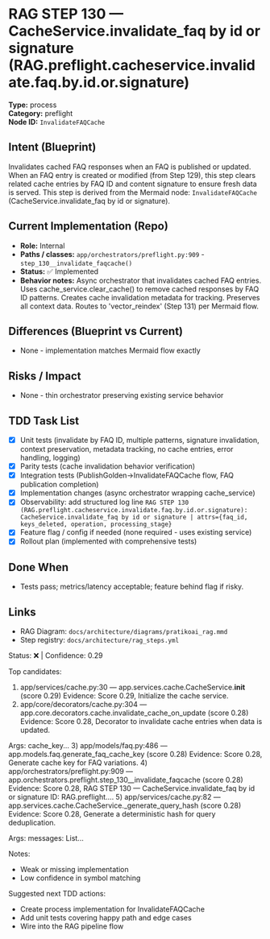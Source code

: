 # RAG STEP 130 — CacheService.invalidate_faq by id or signature (RAG.preflight.cacheservice.invalidate.faq.by.id.or.signature)

**Type:** process  
**Category:** preflight  
**Node ID:** `InvalidateFAQCache`

## Intent (Blueprint)
Invalidates cached FAQ responses when an FAQ is published or updated. When an FAQ entry is created or modified (from Step 129), this step clears related cache entries by FAQ ID and content signature to ensure fresh data is served. This step is derived from the Mermaid node: `InvalidateFAQCache` (CacheService.invalidate_faq by id or signature).

## Current Implementation (Repo)
- **Role:** Internal
- **Paths / classes:** `app/orchestrators/preflight.py:909` - `step_130__invalidate_faqcache()`
- **Status:** ✅ Implemented
- **Behavior notes:** Async orchestrator that invalidates cached FAQ entries. Uses cache_service.clear_cache() to remove cached responses by FAQ ID patterns. Creates cache invalidation metadata for tracking. Preserves all context data. Routes to 'vector_reindex' (Step 131) per Mermaid flow.

## Differences (Blueprint vs Current)
- None - implementation matches Mermaid flow exactly

## Risks / Impact
- None - thin orchestrator preserving existing service behavior

## TDD Task List
- [x] Unit tests (invalidate by FAQ ID, multiple patterns, signature invalidation, context preservation, metadata tracking, no cache entries, error handling, logging)
- [x] Parity tests (cache invalidation behavior verification)
- [x] Integration tests (PublishGolden→InvalidateFAQCache flow, FAQ publication completion)
- [x] Implementation changes (async orchestrator wrapping cache_service)
- [x] Observability: add structured log line
  `RAG STEP 130 (RAG.preflight.cacheservice.invalidate.faq.by.id.or.signature): CacheService.invalidate_faq by id or signature | attrs={faq_id, keys_deleted, operation, processing_stage}`
- [x] Feature flag / config if needed (none required - uses existing service)
- [x] Rollout plan (implemented with comprehensive tests)

## Done When
- Tests pass; metrics/latency acceptable; feature behind flag if risky.

## Links
- RAG Diagram: `docs/architecture/diagrams/pratikoai_rag.mmd`
- Step registry: `docs/architecture/rag_steps.yml`


<!-- AUTO-AUDIT:BEGIN -->
Status: ❌  |  Confidence: 0.29

Top candidates:
1) app/services/cache.py:30 — app.services.cache.CacheService.__init__ (score 0.29)
   Evidence: Score 0.29, Initialize the cache service.
2) app/core/decorators/cache.py:304 — app.core.decorators.cache.invalidate_cache_on_update (score 0.28)
   Evidence: Score 0.28, Decorator to invalidate cache entries when data is updated.

Args:
    cache_key...
3) app/models/faq.py:486 — app.models.faq.generate_faq_cache_key (score 0.28)
   Evidence: Score 0.28, Generate cache key for FAQ variations.
4) app/orchestrators/preflight.py:909 — app.orchestrators.preflight.step_130__invalidate_faqcache (score 0.28)
   Evidence: Score 0.28, RAG STEP 130 — CacheService.invalidate_faq by id or signature
ID: RAG.preflight....
5) app/services/cache.py:82 — app.services.cache.CacheService._generate_query_hash (score 0.28)
   Evidence: Score 0.28, Generate a deterministic hash for query deduplication.

Args:
    messages: List...

Notes:
- Weak or missing implementation
- Low confidence in symbol matching

Suggested next TDD actions:
- Create process implementation for InvalidateFAQCache
- Add unit tests covering happy path and edge cases
- Wire into the RAG pipeline flow
<!-- AUTO-AUDIT:END -->
